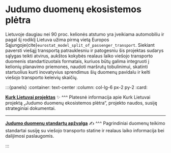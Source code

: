 # Judumo duomenų ekosistemos plėtra

Lietuvoje daugiau nei 90 proc. kelionės atstumo yra įveikiama automobiliu ir pagal šį rodiklį Lietuva užima pirmą vietą
Europos Sąjungoje{cite}`eurostat_model_split_of_passenger_transport`. Siekiant paversti viešąjį transportą patrauklesniu
ir patogesniu šis projektas sudarys sąlygas teikti atvirus, aukštos kokybės realaus laiko viešojo transporto duomenis
standartizuotais formatais, kuriuos būtų galima integruoti į kelionių planavimo priemones, naudoti maršrutų
tobulinimui, skatinti startuolius kurti inovatyvius sprendimus šių duomenų pavidalu ir kelti viešojo transporto keleivių
skaičių.

:::{panels}
:container: text-center
:column: col-lg-6 px-2 py-2
:card:

**[Kurk Lietuvai projektas](projektas)** ✨
^^^
Platesnė informacija apie Kurk Lietuvai projektą „Judumo duomenų ekosistemos plėtra“, projekto naudos, susiję
strateginiai dokumentai.

---

**[Judumo duomenų standartų apžvalga](standartai/index)** ✍
^^^
Pagrindiniai duomenų teikimo standartai susiję su viešojo transporto statine ir realaus
laiko informacija bei dalijimosi paslaugomis.

:::